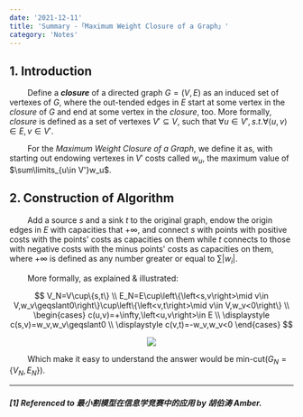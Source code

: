 ```yaml
---
date: '2021-12-11'
title: 'Summary -「Maximum Weight Closure of a Graph」'
category: 'Notes'
---
```


## 1. Introduction

&emsp;&emsp; Define a ***closure*** of a directed graph $G=(V,E)$ as an induced set of vertexes of $G$, where the out-tended edges in $E$ start at some vertex in the *closure* of $G$ and end at some vertex in the *closure*, too. More formally, *closure* is defined as a set of vertexes $V'\subseteq V$, such that $\forall u\in V',s.t.\forall\left<u,v\right>\in E,v\in V'$.

&emsp;&emsp; For the *Maximum Weight Closure of a Graph*, we define it as, with starting out endowing vertexes in $V'$ costs called $w_u$, the maximum value of $\sum\limits_{u\in V'}w_u$.

## 2. Construction of Algorithm

&emsp;&emsp; Add a source $s$ and a sink $t$ to the original graph, endow the origin edges in $E$ with capacities that $+\infty$, and connect $s$ with points with positive costs with the points' costs as capacities on them while $t$ connects to those with negative costs with the minus points' costs as capacities on them, where $+\infty$ is defined as any number greater or equal to $\sum |w_i|$.

&emsp;&emsp; More formally, as explained & illustrated:

$$
V_N=V\cup\{s,t\} \\
E_N=E\cup\left\{\left<s,v\right>\mid v\in V,w_v\geqslant0\right\}\cup\left\{\left<v,t\right>\mid v\in V,w_v<0\right\} \\
\begin{cases}
c(u,v)=+\infty,\left<u,v\right>\in E \\
\displaystyle
c(s,v)=w_v,w_v\geqslant0 \\
\displaystyle
c(v,t)=-w_v,w_v<0
\end{cases}
$$

<div align = "center"> <img src = "https://img2020.cnblogs.com/blog/1924407/202112/1924407-20211211141835040-1855086965.png"> </div>

&emsp;&emsp; Which make it easy to understand the answer would be $\text{min-cut}(G_N=\{V_N,E_N\})$.

---

##### [1] Referenced to *最小割模型在信息学竞赛中的应用 by 胡伯涛 Amber*.